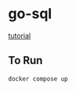 # go-sql

[tutorial](https://gowebexamples.com/mysql-database/)

## To Run

```
docker compose up
```
